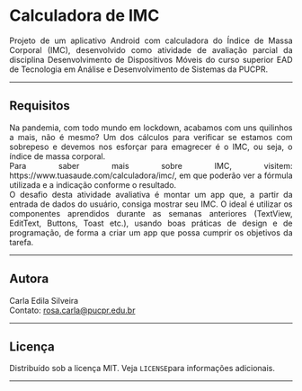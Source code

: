 # Calculadora de IMC 

<p align="justify"> 
Projeto de um aplicativo Android com calculadora do Índice de Massa Corporal (IMC), desenvolvido como atividade de avaliação parcial da disciplina
Desenvolvimento de Dispositivos Móveis do curso superior EAD de Tecnologia em Análise e Desenvolvimento de Sistemas da PUCPR.
</p>

---

## Requisitos  

<p align="justify"> 
Na pandemia, com todo mundo em lockdown, acabamos com uns quilinhos a mais, não é mesmo? Um dos cálculos para verificar se estamos com sobrepeso e  
devemos nos esforçar para emagrecer é o IMC, ou seja, o índice de massa corporal. <br/>
Para saber mais sobre IMC, visitem: https://www.tuasaude.com/calculadora/imc/, em que poderão ver a fórmula utilizada e a indicação conforme o resultado. <br/>
O desafio desta atividade avaliativa é montar um app que, a partir da entrada de dados do usuário, consiga mostrar seu IMC. O ideal é utilizar os 
componentes aprendidos durante as semanas anteriores (TextView, EditText, Buttons, Toast etc.), usando boas práticas de design e de programação, de forma
a criar um app que possa cumprir os objetivos da tarefa.
</p>

---

## Autora 

Carla Edila Silveira <br/>
Contato: rosa.carla@pucpr.edu.br

---

## Licença
Distribuído sob a licença MIT. Veja `LICENSE`para informações adicionais.  

---

